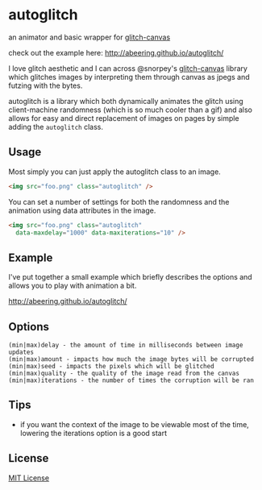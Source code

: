 autoglitch
==========

an animator and basic wrapper for [glitch-canvas](https://github.com/snorpey/glitch-canvas)

check out the example here: http://abeering.github.io/autoglitch/

I love glitch aesthetic and I can across @snorpey's [glitch-canvas](https://github.com/snorpey/glitch-canvas) library which glitches images by interpreting them through canvas as jpegs and futzing with the bytes.

autoglitch is a library which both dynamically animates the glitch using client-machine randomness (which is so much cooler than a gif) and also allows for easy and direct replacement of images on pages by simple adding the `autoglitch` class.

Usage
-------

Most simply you can just apply the autoglitch class to an image.

```html
<img src="foo.png" class="autoglitch" />
```

You can set a number of settings for both the randomness and the animation using data attributes in the image.

```html
<img src="foo.png" class="autoglitch"
  data-maxdelay="1000" data-maxiterations="10" />
```

Example
-------

I've put together a small example which briefly describes the options and allows you to play with animation a bit.

http://abeering.github.io/autoglitch/

Options
-------

```
(min|max)delay - the amount of time in milliseconds between image updates
(min|max)amount - impacts how much the image bytes will be corrupted
(min|max)seed - impacts the pixels which will be glitched
(min|max)quality - the quality of the image read from the canvas
(min|max)iterations - the number of times the corruption will be ran
```

Tips
----

- if you want the context of the image to be viewable most of the time, lowering the iterations option is a good start

License
-------

[MIT License](http://opensource.org/licenses/MIT)

